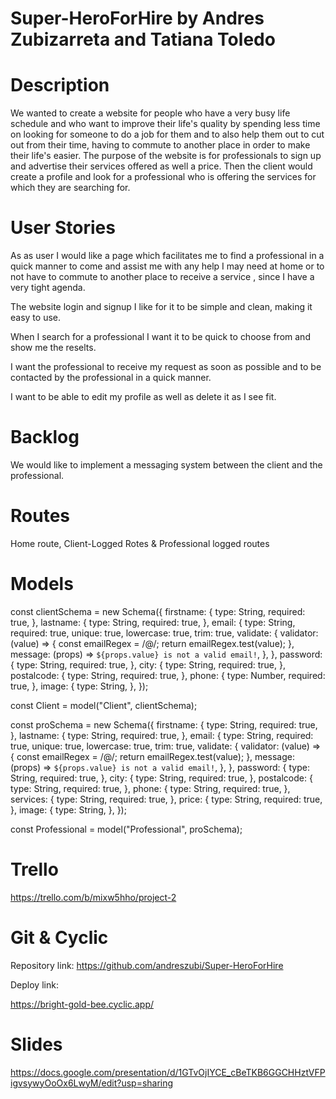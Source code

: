 # Super-HeroForHire by Andres Zubizarreta and Tatiana Toledo

# Description
We wanted to create a website for people who have a very busy life schedule and who want to improve their life's quality by spending less time on looking for someone to do a job for them and to also help them out to cut out from their time, having to commute to another place in order to make their life's easier. The purpose of the website is for professionals to sign up and advertise their services offered as well a price. Then the client would create a profile and look for a professional who is offering the services for which they are searching for.
# User Stories

As as user I would like a page which facilitates me to find a professional in a quick manner to come and assist me with any help I may need at home or to not have to commute to another place to receive a service , since I have a very tight agenda.

The website login and signup I like for it to be simple and clean, making it easy to use.

When I search for a professional I want it to be quick to choose from and show me the reselts.

I want the professional to receive my request as soon as possible and to be contacted by the professional in a quick manner.

I want to be able to edit my profile as well as delete it as I see fit.

# Backlog
We would like to implement a messaging system between the client and the professional.
# Routes
Home route, Client-Logged Rotes & Professional logged routes
# Models
const clientSchema = new Schema({
  firstname: {
    type: String,
    required: true,
  },
  lastname: {
    type: String,
    required: true,
  },
  email: {
    type: String,
    required: true,
    unique: true,
    lowercase: true,
    trim: true,
    validate: {
      validator: (value) => {
        const emailRegex = /@/;
        return emailRegex.test(value);
      },
      message: (props) => `${props.value} is not a valid email!`,
    },
  },
  password: {
    type: String,
    required: true,
  },
  city: {
    type: String,
    required: true,
  },
  postalcode: {
    type: String,
    required: true,
  },
  phone: {
    type: Number,
    required: true,
  },
  image: {
    type: String,
  },
});

const Client = model("Client", clientSchema);


const proSchema = new Schema({
  firstname: {
    type: String,
    required: true,
  },
  lastname: {
    type: String,
    required: true,
  },
  email: {
    type: String,
    required: true,
    unique: true,
    lowercase: true,
    trim: true,
    validate: {
      validator: (value) => {
        const emailRegex = /@/;
        return emailRegex.test(value);
      },
      message: (props) => `${props.value} is not a valid email!`,
    },
  },
  password: {
    type: String,
    required: true,
  },
  city: {
    type: String,
    required: true,
  },
  postalcode: {
    type: String,
    required: true,
  },
  phone: {
    type: String,
    required: true,
  },
  services: {
    type: String,
    required: true,
  },
  price: {
    type: String,
    required: true,
  },
  image: {
    type: String,
  },
});

const Professional = model("Professional", proSchema);
# Trello
https://trello.com/b/mixw5hho/project-2



# Git & Cyclic
Repository link:
https://github.com/andreszubi/Super-HeroForHire


Deploy link:

https://bright-gold-bee.cyclic.app/

# Slides

https://docs.google.com/presentation/d/1GTvOjIYCE_cBeTKB6GGCHHztVFPigvsywyOoOx6LwyM/edit?usp=sharing